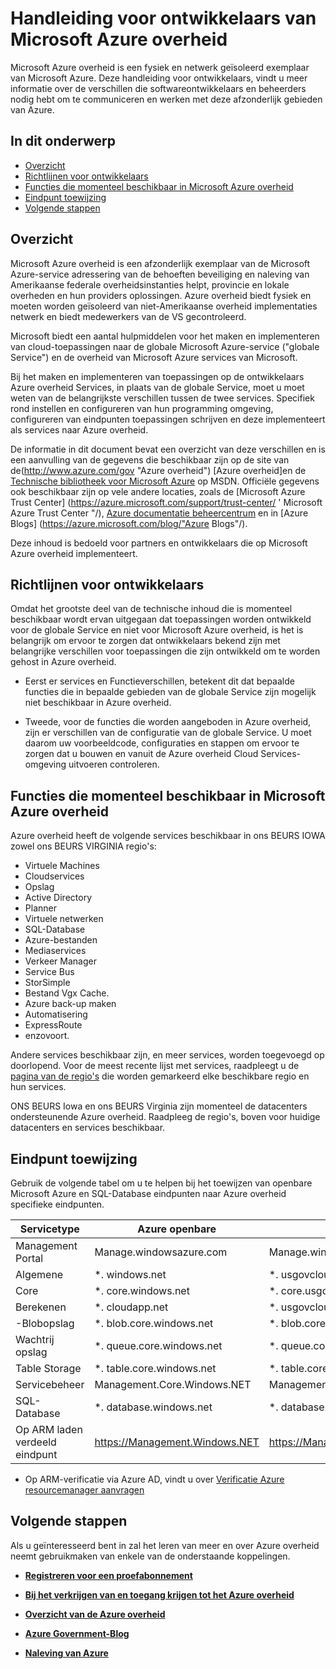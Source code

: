 <properties 
    pageTitle="Handleiding voor ontwikkelaars van Azure overheid" 
    description="Dit vindt u een vergelijking van functies en informatie over het ontwikkelen van toepassingen voor de overheid van Azure" 
    services="" 
    cloud="gov"
    documentationCenter="" 
    authors="Joharve2" 
    manager="Chrisnie" 
    editor=""/>

<tags 
    ms.service="multiple" 
    ms.devlang="na" 
    ms.topic="article" 
    ms.tgt_pltfrm="na" 
    ms.workload="azure-government" 
    ms.date="10/29/2015" 
    ms.author="jharve"/>


#  <a name="microsoft-azure-government-developer-guide"></a>Handleiding voor ontwikkelaars van Microsoft Azure overheid 

<p> Microsoft Azure overheid is een fysiek en netwerk geïsoleerd exemplaar van Microsoft Azure.  Deze handleiding voor ontwikkelaars, vindt u meer informatie over de verschillen die softwareontwikkelaars en beheerders nodig hebt om te communiceren en werken met deze afzonderlijk gebieden van Azure.

<!--Table of contents for topic, the words in brackets must match the heading wording exactly-->


## <a name="in-this-topic"></a>In dit onderwerp


+ [Overzicht](#Overview)
+ [Richtlijnen voor ontwikkelaars](#Guidance)
+ [Functies die momenteel beschikbaar in Microsoft Azure overheid](#Features)
+ [Eindpunt toewijzing](#Endpoint)
+ [Volgende stappen](#next)


## <a name="Overview"></a>Overzicht

Microsoft Azure overheid is een afzonderlijk exemplaar van de Microsoft Azure-service adressering van de behoeften beveiliging en naleving van Amerikaanse federale overheidsinstanties helpt, provincie en lokale overheden en hun providers oplossingen. Azure overheid biedt fysiek en moeten worden geïsoleerd van niet-Amerikaanse overheid implementaties netwerk en biedt medewerkers van de VS gecontroleerd. 

Microsoft biedt een aantal hulpmiddelen voor het maken en implementeren van cloud-toepassingen naar de globale Microsoft Azure-service ("globale Service") en de overheid van Microsoft Azure services van Microsoft.

Bij het maken en implementeren van toepassingen op de ontwikkelaars Azure overheid Services, in plaats van de globale Service, moet u moet weten van de belangrijkste verschillen tussen de twee services.  Specifiek rond instellen en configureren van hun programming omgeving, configureren van eindpunten toepassingen schrijven en deze implementeert als services naar Azure overheid.

De informatie in dit document bevat een overzicht van deze verschillen en is een aanvulling van de gegevens die beschikbaar zijn op de site van de(http://www.azure.com/gov "Azure overheid") [Azure overheid]en de [Technische bibliotheek voor Microsoft Azure](http://msdn.microsoft.com/cloud-app-development-msdn "MSDN") op MSDN. Officiële gegevens ook beschikbaar zijn op vele andere locaties, zoals de [Microsoft Azure Trust Center] (https://azure.microsoft.com/support/trust-center/ ' Microsoft Azure Trust Center "/), [Azure documentatie beheercentrum](https://azure.microsoft.com/documentation/) en in [Azure Blogs] (https://azure.microsoft.com/blog/"Azure Blogs"/). 

Deze inhoud is bedoeld voor partners en ontwikkelaars die op Microsoft Azure overheid implementeert.



## <a name="Guidance"></a>Richtlijnen voor ontwikkelaars
Omdat het grootste deel van de technische inhoud die is momenteel beschikbaar wordt ervan uitgegaan dat toepassingen worden ontwikkeld voor de globale Service en niet voor Microsoft Azure overheid, is het is belangrijk om ervoor te zorgen dat ontwikkelaars bekend zijn met belangrijke verschillen voor toepassingen die zijn ontwikkeld om te worden gehost in Azure overheid.

- Eerst er services en Functieverschillen, betekent dit dat bepaalde functies die in bepaalde gebieden van de globale Service zijn mogelijk niet beschikbaar in Azure overheid.

- Tweede, voor de functies die worden aangeboden in Azure overheid, zijn er verschillen van de configuratie van de globale Service.  U moet daarom uw voorbeeldcode, configuraties en stappen om ervoor te zorgen dat u bouwen en vanuit de Azure overheid Cloud Services-omgeving uitvoeren controleren.


## <a name="Features"></a>Functies die momenteel beschikbaar in Microsoft Azure overheid
Azure overheid heeft de volgende services beschikbaar in ons BEURS IOWA zowel ons BEURS VIRGINIA regio's:

- Virtuele Machines
- Cloudservices
- Opslag
- Active Directory
- Planner
- Virtuele netwerken
- SQL-Database
- Azure-bestanden
- Mediaservices
- Verkeer Manager
- Service Bus
- StorSimple
- Bestand Vgx Cache.
- Azure back-up maken
- Automatisering
- ExpressRoute
- enzovoort.

Andere services beschikbaar zijn, en meer services, worden toegevoegd op doorlopend.  Voor de meest recente lijst met services, raadpleegt u de [pagina van de regio's](https://azure.microsoft.com/regions/#services) die worden gemarkeerd elke beschikbare regio en hun services.  

ONS BEURS Iowa en ons BEURS Virginia zijn momenteel de datacenters ondersteunende Azure overheid.  Raadpleeg de regio's, boven voor huidige datacenters en services beschikbaar.

## <a name="Endpoint"></a>Eindpunt toewijzing

Gebruik de volgende tabel om u te helpen bij het toewijzen van openbare Microsoft Azure en SQL-Database eindpunten naar Azure overheid specifieke eindpunten.


Servicetype|Azure openbare|Azure overheid
---|---|---
Management Portal|Manage.windowsazure.com|Manage.windowsazure.us
Algemene|*. windows.net|*. usgovcloudapi.net
Core|*. core.windows.net|*. core.usgovcloudapi.net
Berekenen|*. cloudapp.net|*. usgovcloudapp.net
-Blobopslag|*. blob.core.windows.net|   *. blob.core.usgovcloudapi.net
Wachtrij opslag|*. queue.core.windows.net|*. queue.core.usgovcloudapi.net
Table Storage|*. table.core.windows.net|*. table.core.usgovcloudapi.net
Servicebeheer|Management.Core.Windows.NET|Management.Core.usgovcloudapi.NET
SQL-Database|*. database.windows.net|*. database.usgovcloudapi.net
Op ARM laden verdeeld eindpunt|https://Management.Windows.NET|https://Management.usgovcloudapi.NET  

* Op ARM-verificatie via Azure AD, vindt u over [Verificatie Azure resourcemanager aanvragen](https://msdn.microsoft.com/library/azure/dn790557.aspx)

## <a name="next"></a>Volgende stappen

Als u geïnteresseerd bent in zal het leren van meer en over Azure overheid neemt gebruikmaken van enkele van de onderstaande koppelingen.

- **[Registreren voor een proefabonnement](https://azuregov.microsoft.com/trial/azuregovtrial)**

- **[Bij het verkrijgen van en toegang krijgen tot het Azure overheid](http://azure.com/gov)**

- **[Overzicht van de Azure overheid](/azure-government-overview)**

- **[Azure Government-Blog](http://blogs.msdn.com/b/azuregov/)**

- **[Naleving van Azure](https://azure.microsoft.com/support/trust-center/compliance/)**

<!--Anchors-->



<!-- Images. -->

[1]: ./media/azure-government-developer-guide/publisherguide.png


<!--Link references-->
[Link 1 to another azure.microsoft.com documentation topic]: virtual-machines-windows-hero-tutorial.md
[Link 2 to another azure.microsoft.com documentation topic]: web-sites-custom-domain-name.md
[Link 3 to another azure.microsoft.com documentation topic]: storage-whatis-account.md
